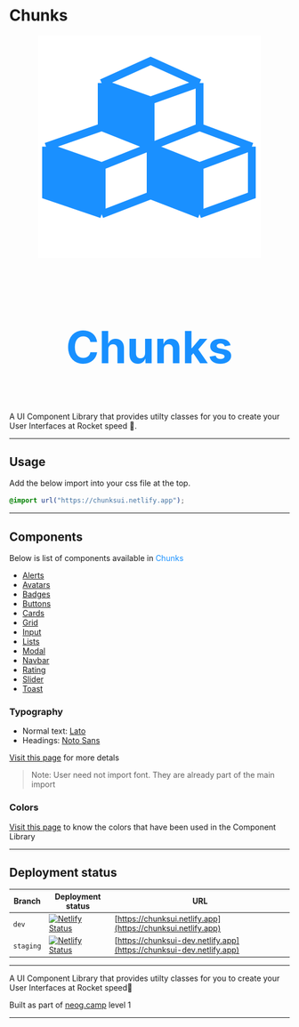 # Chunks

<div style="display: flex; flex-direction:column;align-items: center; justify-content:center;">
  <img style="height: 2.rem" src="./assets/chunks-icon.svg">
  <h1 style="color: #1890ff; font-size: 5rem;border: none">Chunks</h1>
</div>

A UI Component Library that provides utilty classes for you to create your User Interfaces at Rocket speed 🚀.

---

## Usage

Add the below import into your css file at the top.

```css
@import url("https://chunksui.netlify.app");
```

---

## Components

Below is list of components available in <span style="color: #1890ff">Chunks</span>

- [Alerts](https://chunksui.netlify.app/docs/alerts)
- [Avatars](https://chunksui.netlify.app/docs/avatar)
- [Badges](https://chunksui.netlify.app/docs/badge)
- [Buttons](https://chunksui.netlify.app/docs/button)
- [Cards](https://chunksui.netlify.app/docs/card)
- [Grid](https://chunksui.netlify.app/docs/grid)
- [Input](https://chunksui.netlify.app/docs/input)
- [Lists](https://chunksui.netlify.app/docs/lists)
- [Modal](https://chunksui.netlify.app/docs/modal)
- [Navbar](https://chunksui.netlify.app/docs/navbar)
- [Rating](https://chunksui.netlify.app/docs/rating)
- [Slider ](https://chunksui.netlify.app/docs/slider)
- [Toast](https://chunksui.netlify.app/docs/toast)

### Typography

- Normal text: [Lato](https://fonts.google.com/specimen/Lato)
- Headings: [Noto Sans](https://fonts.google.com/noto/specimen/Noto+Sans)

[Visit this page](https://chunksui.netlify.app/docs/typography) for more detals

> Note: User need not import font. They are already part of the main import

### Colors

[Visit this page](https://chunksui.netlify.app/docs/colors) to know the colors that have been used in the Component Library

---

## Deployment status

| Branch    | Deployment status                                                                                                                                                 | URL                                                                  |
| --------- | ----------------------------------------------------------------------------------------------------------------------------------------------------------------- | -------------------------------------------------------------------- |
| `dev`     | [![Netlify Status](https://api.netlify.com/api/v1/badges/7b36e178-fb6e-4c9d-abc7-4b39247a3c65/deploy-status)](https://app.netlify.com/sites/chunksui/deploys)     | [https://chunksui.netlify.app](https://chunksui.netlify.app)         |
| `staging` | [![Netlify Status](https://api.netlify.com/api/v1/badges/3fcfec50-8599-4842-b5dc-5e92dab93eee/deploy-status)](https://app.netlify.com/sites/chunksui-dev/deploys) | [https://chunksui-dev.netlify.app](https://chunksui-dev.netlify.app) |

---

A UI Component Library that provides utilty classes for you to create your User Interfaces at Rocket speed🚀

Built as part of [neog.camp](https://neog.camp) level 1

---
